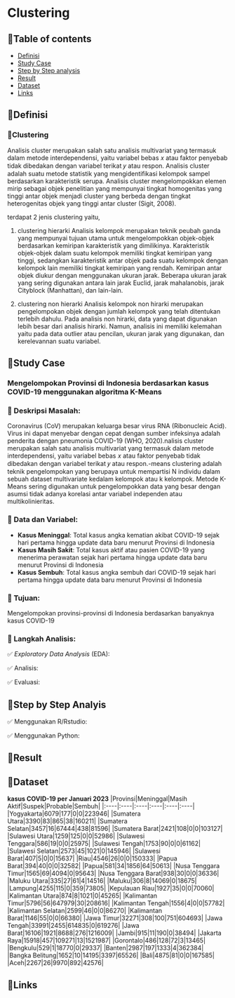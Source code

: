 # Clustering

## 📌Table of contents
- [Definisi](https://github.com/DiannitaOlipmimi/regresi_dan_asumsinya#definition)
- [Study Case](https://github.com/DiannitaOlipmimi/regresi_linier#study-case)
- [Step by Step analysis](https://github.com/DiannitaOlipmimi/regresi_dan_asumsinya#step-by-step-analysis)
- [Result](https://github.com/DiannitaOlipmimi/regresi_dan_asumsinya#step-by-step-analysis)
- [Dataset](https://github.com/DiannitaOlipmimi/regresi_dan_asumsinya#step-by-step-analysis)
- [Links](https://github.com/DiannitaOlipmimi/regresi_dan_asumsinya#step-by-step-analysis)

## 📌Definisi

### 📒Clustering
Analisis cluster merupakan salah satu analisis multivariat yang termasuk dalam metode interdependensi, yaitu variabel bebas 𝑥 atau faktor penyebab tidak dibedakan dengan variabel terikat 𝑦 atau respon. Analisis cluster adalah suatu metode statistik yang mengidentifikasi kelompok sampel berdasarkan karakteristik serupa. Analisis cluster mengelompokkan elemen mirip sebagai objek penelitian yang mempunyai tingkat homogenitas yang tinggi antar objek menjadi cluster yang berbeda dengan tingkat heterogenitas objek yang tinggi antar cluster (Sigit, 2008). 

terdapat 2 jenis clustering yaitu,
1. clustering hierarki
Analisis kelompok merupakan teknik peubah ganda yang mempunyai tujuan utama untuk mengelompokkan objek-objek berdasarkan kemiripan karakteristik yang dimilikinya. Karakteristik objek-objek dalam suatu kelompok memiliki tingkat kemiripan yang tinggi, sedangkan karakteristik antar objek pada suatu kelompok dengan kelompok lain memiliki tingkat kemiripan yang rendah.
Kemiripan antar objek diukur dengan menggunakan ukuran jarak. Beberapa ukuran jarak yang sering digunakan antara lain jarak Euclid, jarak mahalanobis, jarak Cityblock (Manhattan), dan lain-lain.

2. clustering non hierarki
Analisis kelompok non hirarki merupakan pengelompokan objek dengan jumlah kelompok yang telah ditentukan terlebih dahulu. Pada analisis non hirarki, data yang dapat digunakan lebih besar dari analisis hirarki. Namun, analisis ini memiliki kelemahan yaitu pada data outlier atau pencilan, ukuran jarak yang digunakan, dan kerelevannan suatu variabel.

## 📌Study Case
### **Mengelompokan Provinsi di Indonesia berdasarkan kasus COVID-19 menggunakan algoritma K-Means**

### 📒 Deskripsi Masalah:
Coronavirus (CoV) merupakan keluarga besar virus RNA (Ribonucleic Acid). Virus ini dapat menyebar dengan cepat dengan sumber infeksinya adalah penderita dengan pneumonia COVID-19 (WHO, 2020).nalisis cluster merupakan salah satu analisis multivariat yang termasuk dalam metode interdependensi, yaitu variabel bebas 𝑥 atau faktor penyebab tidak dibedakan dengan variabel terikat 𝑦 atau respon.-means clustering adalah teknik pengelompokan yang berupaya untuk mempartisi N individu dalam sebuah dataset multivariate kedalam kelompok atau k kelompok. Metode K-Means sering digunakan untuk pengelompokkan data yang besar dengan asumsi tidak adanya korelasi antar variabel independen atau multikolinieritas.

### 📒 Data dan Variabel:
- **Kasus Meninggal**: Total kasus angka kematian akibat COVID-19 sejak hari pertama hingga update data baru menurut Provinsi di Indonesia
- **Kasus Masih Sakit**: Total kasus aktif atau pasien COVID-19 yang menerima perawatan sejak hari pertama hingga update data baru menurut Provinsi di Indonesia
- **Kasus Sembuh**: Total kasus angka sembuh dari COVID-19 sejak hari pertama hingga update data baru menurut Provinsi di Indonesia

### 📒 Tujuan:
Mengelompokan provinsi-provinsi di Indonesia berdasarkan banyaknya kasus COVID-19

### 📒 Langkah Analisis:
✅ *Exploratory Data Analysis* (EDA):

✅ Analisis:

✅ Evaluasi:

## 📌Step by Step Analyis
✅ Menggunakan R/Rstudio:

✅ Menggunakan Python:

## 📌Result

## 📌Dataset
**kasus COVID-19 per Januari 2023**
|Provinsi|Meninggal|Masih Aktif|Suspek|Probable|Sembuh|
|:----|:----|:----|:----|:----|:----|
|Yogyakarta|6079|177|0|0|223946|
|Sumatera Utara|3390|83|865|38|160211|
|Sumatera Selatan|3457|16|67444|438|81596|
|Sumatera Barat|2421|108|0|0|103127|
|Sulawesi Utara|1259|125|0|0|52986|
|Sulawesi Tenggara|586|19|0|0|25975|
|Sulawesi Tengah|1753|90|0|0|61162|
|Sulawesi Selatan|2573|45|1021|0|145946|
|Sulawesi Barat|407|5|0|0|15637|
|Riau|4546|26|0|0|150333|
|Papua Barat|394|40|0|0|32582|
|Papua|581|34|1856|64|50613|
|Nusa Tenggara Timur|1565|69|4094|0|95643|
|Nusa Tenggara Barat|938|30|0|0|36336|
|Maluku Utara|335|27|61|4|14516|
|Maluku|306|8|14069|0|18675|
|Lampung|4255|115|0|359|73805|
|Kepulauan Riau|1927|35|0|0|70060|
|Kalimantan Utara|874|8|1021|0|45265|
|Kalimantan Timur|5796|56|647979|30|208616|
|Kalimantan Tengah|1556|4|0|0|57782|
|Kalimantan Selatan|2599|46|0|0|86270|
|Kalimantan Barat|1146|55|0|0|66380|
|Jawa Timur|32271|308|100|751|604693|
|Jawa Tengah|33991|2455|614835|0|619276|
|Jawa Barat|16106|1921|8688|276|1216009|
|Jambi|915|11|190|0|38494|
|Jakarta Raya|15918|457|109271|13|1521987|
|Gorontalo|486|128|72|3|13465|
|Bengkulu|529|1|18770|0|29337|
|Banten|2987|197|1333|4|362384|
|Bangka Belitung|1652|10|14195|3397|65526|
|Bali|4875|81|0|0|167585|
|Aceh|2267|26|9970|892|42576|


## 📌Links




